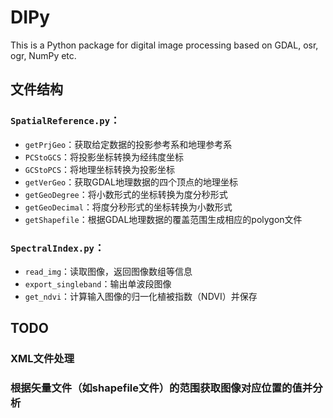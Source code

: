 # DIPy
This is a Python package for digital image processing based on GDAL, osr, ogr, NumPy etc.

## 文件结构
### `SpatialReference.py`：
  * `getPrjGeo`：获取给定数据的投影参考系和地理参考系 
  * `PCStoGCS`：将投影坐标转换为经纬度坐标 
  * `GCStoPCS`：将地理坐标转换为投影坐标
  * `getVerGeo`：获取GDAL地理数据的四个顶点的地理坐标
  * `getGeoDegree`：将小数形式的坐标转换为度分秒形式
  * `getGeoDecimal`：将度分秒形式的坐标转换为小数形式
  * `getShapefile`：根据GDAL地理数据的覆盖范围生成相应的polygon文件
  
### `SpectralIndex.py`：
  * `read_img`：读取图像，返回图像数组等信息
  * `export_singleband`：输出单波段图像
  * `get_ndvi`：计算输入图像的归一化植被指数（NDVI）并保存
  
## TODO
### XML文件处理
### 根据矢量文件（如shapefile文件）的范围获取图像对应位置的值并分析
